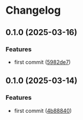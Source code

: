 # Changelog

## 0.1.0 (2025-03-16)


### Features

* first commit ([5982de7](https://github.com/ozontech/oze-canopen-viewer/commit/5982de795f7059366651c87e223cd5dc3cf28568))

## 0.1.0 (2025-03-14)


### Features

* first commit ([4b88840](https://github.com/ozontech/oze-canopen-viewer/commit/4b8884074f1a1d228fe5659a0b6e1aa7d0efbc05))
